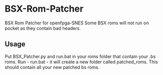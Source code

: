 # BSX-Rom-Patcher
BSX Rom Patcher for openfpga-SNES
Some BSX roms will not run on pocket as they contain bad headers.

## Usage

Put BSX_Patcher.py and run.bat in your roms folder that contain your .bs roms.
Run - run.bat - it will create a new folder called patched_roms.
This should contain all your new patched bs roms.

